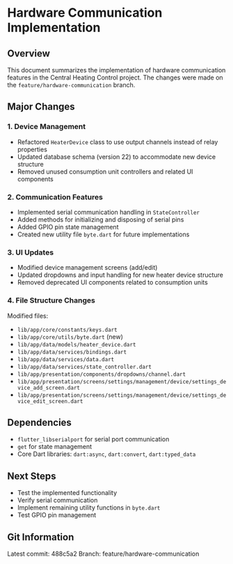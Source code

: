 # Hardware Communication Implementation

## Overview
This document summarizes the implementation of hardware communication features in the Central Heating Control project. The changes were made on the `feature/hardware-communication` branch.

## Major Changes

### 1. Device Management
- Refactored `HeaterDevice` class to use output channels instead of relay properties
- Updated database schema (version 22) to accommodate new device structure
- Removed unused consumption unit controllers and related UI components

### 2. Communication Features
- Implemented serial communication handling in `StateController`
- Added methods for initializing and disposing of serial pins
- Added GPIO pin state management
- Created new utility file `byte.dart` for future implementations

### 3. UI Updates
- Modified device management screens (add/edit)
- Updated dropdowns and input handling for new heater device structure
- Removed deprecated UI components related to consumption units

### 4. File Structure Changes
Modified files:
- `lib/app/core/constants/keys.dart`
- `lib/app/core/utils/byte.dart` (new)
- `lib/app/data/models/heater_device.dart`
- `lib/app/data/services/bindings.dart`
- `lib/app/data/services/data.dart`
- `lib/app/data/services/state_controller.dart`
- `lib/app/presentation/components/dropdowns/channel.dart`
- `lib/app/presentation/screens/settings/management/device/settings_device_add_screen.dart`
- `lib/app/presentation/screens/settings/management/device/settings_device_edit_screen.dart`

## Dependencies
- `flutter_libserialport` for serial port communication
- `get` for state management
- Core Dart libraries: `dart:async`, `dart:convert`, `dart:typed_data`

## Next Steps
- Test the implemented functionality
- Verify serial communication
- Implement remaining utility functions in `byte.dart`
- Test GPIO pin management

## Git Information
Latest commit: 488c5a2
Branch: feature/hardware-communication
